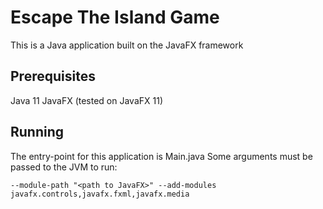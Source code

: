 # Escape The Island Game

This is a Java application built on the JavaFX framework

## Prerequisites
Java 11
JavaFX (tested on JavaFX 11)

## Running
The entry-point for this application is Main.java
Some arguments must be passed to the JVM to run:

    --module-path "<path to JavaFX>" --add-modules javafx.controls,javafx.fxml,javafx.media
